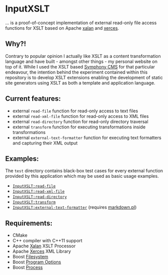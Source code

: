# InputXSLT

... is a proof-of-concept implementation of external read-only file access functions for XSLT based on Apache [xalan](https://xalan.apache.org/) and [xerces](https://xerces.apache.org/).

## Why?!

Contrary to popular opinion I actually like XSLT as a content transformation language and have built - amongst other things - my personal website on top of it. While I used the XSLT based [Symphony CMS](http://www.getsymphony.com/)  for that particular endeavour, the intention behind the experiment contained within this repository is to develop XSLT extensions enabling the development of static site generators using XSLT as both a template and application language.

## Current features:

- external `read-file` function for read-only access to text files
- external `read-xml-file` function for read-only access to XML files
- external `read-directory` function for read-only directory traversal
- external `transform` function for executing transformations inside transformations
- external `external-text-formatter` function for executing text formatters and capturing their XML output

## Examples:

The `test` directory contains black-box test cases for every external function provided by this application which may be used as basic usage examples.

- [`InputXSLT:read-file`](test/read_file/transformation.xsl)
- [`InputXSLT:read-xml-file`](test/read_xml_file/transformation.xsl)
- [`InputXSLT:read-directory`](test/read_directory/transformation.xsl)
- [`InputXSLT:transform`](test/transform/transformation.xsl)
- [`InputXSLT:external-text-formatter`](test/external_text_formatter/transformation.xsl) (requires [markdown.pl](http://daringfireball.net/projects/markdown/))

## Requirements:

- CMake
- C++ compiler with C++11 support
- Apache [Xalan](https://xalan.apache.org/) XSLT Processor
- Apache [Xerces](https://xerces.apache.org/) XML Library
- Boost [Filesystem](http://www.boost.org/doc/libs/1_55_0/libs/filesystem/doc/index.htm)
- Boost [Program Options](http://www.boost.org/doc/libs/1_55_0/doc/html/program_options.html)
- Boost [Process](http://www.highscore.de/boost/process/index.html)
